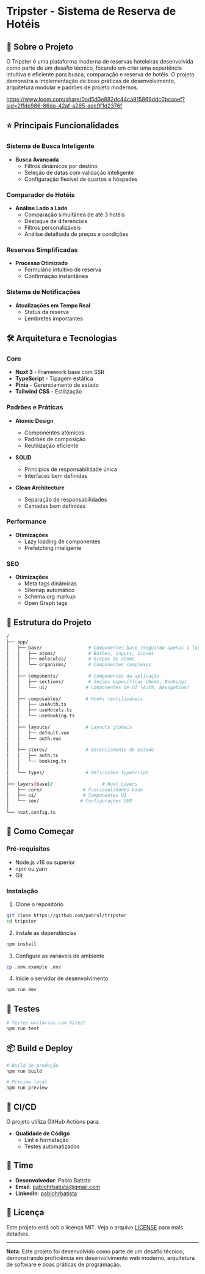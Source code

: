 # Tripster - Sistema de Reserva de Hotéis

## 🎯 Sobre o Projeto

O Tripster é uma plataforma moderna de reservas hoteleiras desenvolvida como parte de um desafio técnico, focando em criar uma experiência intuitiva e eficiente para busca, comparação e reserva de hotéis. O projeto demonstra a implementação de boas práticas de desenvolvimento, arquitetura modular e padrões de projeto modernos.

https://www.loom.com/share/0ad5d3e882dc44ca915869ddc0bcaaef?sid=2ffde986-86da-42af-a265-aee9f1d2376f

## ⭐ Principais Funcionalidades

### Sistema de Busca Inteligente

- **Busca Avançada**
  - Filtros dinâmicos por destino
  - Seleção de datas com validação inteligente
  - Configuração flexível de quartos e hóspedes

### Comparador de Hotéis

- **Análise Lado a Lado**
  - Comparação simultânea de até 3 hotéis
  - Destaque de diferenciais
  - Filtros personalizáveis
  - Análise detalhada de preços e condições

### Reservas Simplificadas

- **Processo Otimizado**
  - Formulário intuitivo de reserva
  - Confirmação instantânea

### Sistema de Notificações

- **Atualizações em Tempo Real**
  - Status da reserva
  - Lembretes importantes

## 🛠 Arquitetura e Tecnologias

### Core

- **Nuxt 3** - Framework base com SSR
- **TypeScript** - Tipagem estática
- **Pinia** - Gerenciamento de estado
- **Tailwind CSS** - Estilização

### Padrões e Práticas

- **Atomic Design**

  - Componentes atômicos
  - Padrões de composição
  - Reutilização eficiente

- **SOLID**

  - Princípios de responsabilidade única
  - Interfaces bem definidas

- **Clean Architecture**
  - Separação de responsabilidades
  - Camadas bem definidas

### Performance

- **Otimizações**
  - Lazy loading de componentes
  - Prefetching inteligente

### SEO

- **Otimizações**
  - Meta tags dinâmicas
  - Sitemap automático
  - Schema.org markup
  - Open Graph tags

## 📁 Estrutura do Projeto

```bash
/
├── app/
│   ├── base/                 # Componentes base (Seguindo apenas a logica do Atomic Design)
│   │   ├── atoms/            # Botões, inputs, ícones
│   │   ├── molecules/        # Grupos de atoms
│   │   └── organisms/        # Componentes complexos
│   │
│   ├── components/           # Componentes da aplicação
│   │   ├── sections/         # Seções específicas (Home, Booking)
│   │   └── ui/              # Componentes de UI (Auth, Navigation)
│   │
│   ├── composables/         # Hooks reutilizáveis
│   │   ├── useAuth.ts
│   │   ├── useHotels.ts
│   │   └── useBooking.ts
│   │
│   ├── layouts/             # Layouts globais
│   │   ├── default.vue
│   │   └── auth.vue
│   │
│   ├── stores/              # Gerenciamento de estado
│   │   ├── auth.ts
│   │   └── booking.ts
│   │
│   └── types/               # Definições TypeScript
│
├── layers(base)/                  # Nuxt Layers
│   ├── core/               # Funcionalidades base
│   ├── ui/                 # Componentes UI
│   └── seo/               # Configurações SEO
│
└── nuxt.config.ts
```

## 🚀 Como Começar

### Pré-requisitos

- Node.js v16 ou superior
- npm ou yarn
- Git

### Instalação

1. Clone o repositório

```bash
git clone https://github.com/pabrul/tripster
cd tripster
```

2. Instale as dependências

```bash
npm install
```

3. Configure as variáveis de ambiente

```bash
cp .env.example .env
```

4. Inicie o servidor de desenvolvimento

```bash
npm run dev
```

## 🧪 Testes

```bash
# Testes unitários com Vitest
npm run test
```

## 📦 Build e Deploy

```bash
# Build de produção
npm run build

# Preview local
npm run preview
```

## 🔄 CI/CD

O projeto utiliza GitHub Actions para:

- **Qualidade de Código**
  - Lint e formatação
  - Testes automatizados

## 👥 Time

- **Desenvolvedor**: Pablo Batista
- **Email**: pablohrbatista@gmail.com
- **LinkedIn**: [pablohrbatista](https://www.linkedin.com/in/pabrul/)

## 📄 Licença

Este projeto está sob a licença MIT. Veja o arquivo [LICENSE](LICENSE) para mais detalhes.

---

**Nota**: Este projeto foi desenvolvido como parte de um desafio técnico, demonstrando proficiência em desenvolvimento web moderno, arquitetura de software e boas práticas de programação.
